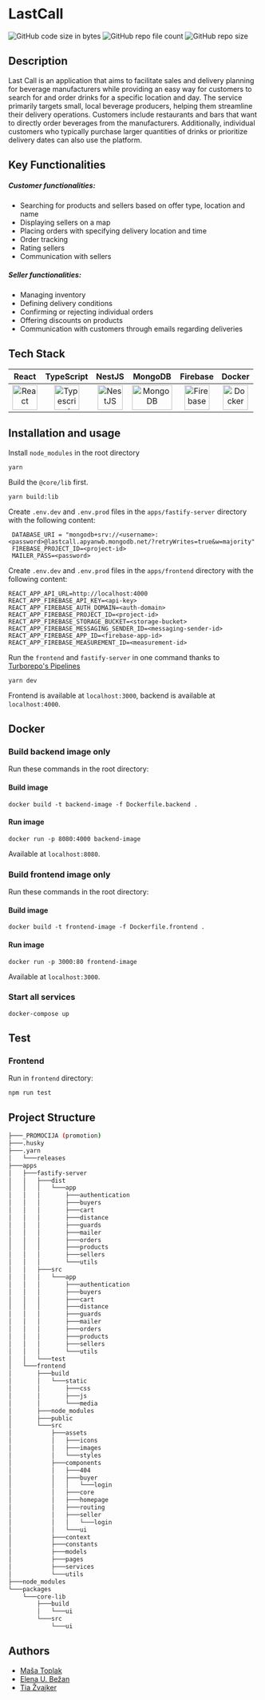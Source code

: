 # LastCall

![GitHub code size in bytes](https://img.shields.io/github/languages/code-size/mtoplak/LastCall) ![GitHub repo file count](https://img.shields.io/github/directory-file-count/mtoplak/LastCall) ![GitHub repo size](https://img.shields.io/github/repo-size/mtoplak/LastCall)

## Description

Last Call is an application that aims to facilitate sales and delivery planning for beverage manufacturers while providing an easy way for customers to search for and order drinks for a specific location and day. The service primarily targets small, local beverage producers, helping them streamline their delivery operations. Customers include restaurants and bars that want to directly order beverages from the manufacturers. Additionally, individual customers who typically purchase larger quantities of drinks or prioritize delivery dates can also use the platform.

## Key Functionalities

##### Customer functionalities:

- Searching for products and sellers based on offer type, location and name
- Displaying sellers on a map
- Placing orders with specifying delivery location and time
- Order tracking
- Rating sellers
- Communication with sellers

##### Seller functionalities:

- Managing inventory
- Defining delivery conditions
- Confirming or rejecting individual orders
- Offering discounts on products
- Communication with customers through emails regarding deliveries


## Tech Stack

<div style="width: 100%; text-align: center;">

| React | TypeScript | NestJS | MongoDB | Firebase | Docker |
| :---: | :--------: | :----: | :-----: | :------: | :----: |
| <a href="https://react.dev/" title="React"><img src="https://github.com/get-icon/geticon/raw/master/icons/react.svg" alt="React" width="50px" height="50px"></a> | <a href="https://www.typescriptlang.org/" title="Typescript"><img src="https://github.com/get-icon/geticon/raw/master/icons/typescript-icon.svg" alt="Typescript" width="50px" height="50px"></a> | <a href="https://nestjs.com/" title="NestJS"><img src="https://github.com/get-icon/geticon/raw/master/icons/nestjs.svg" alt="NestJS" width="50px" height="50px"></a> | <a href="https://www.mongodb.com/" title="MongoDB"><img src="https://github.com/get-icon/geticon/raw/master/icons/mongodb.svg" alt="MongoDB" width="80px" height="50px"></a> | <a href="https://www.firebase.com/" title="Firebase"><img src="https://github.com/get-icon/geticon/raw/master/icons/firebase.svg" alt="Firebase" width="50px" height="50px"></a> | <a href="https://www.docker.com/" title="Docker"><img src="https://github.com/get-icon/geticon/raw/master/icons/docker-icon.svg" alt="Docker" width="50px" height="50px"></a> |

</div>


## Installation and usage

Install `node_modules` in the root directory

```
yarn
```

Build the `@core/lib` first.

```
yarn build:lib
```

Create `.env.dev` and `.env.prod` files in the `apps/fastify-server` directory with the following content:

```env
 DATABASE_URI = "mongodb+srv://<username>:<password>@lastcall.apyanwb.mongodb.net/?retryWrites=true&w=majority"
 FIREBASE_PROJECT_ID=<project-id>
 MAILER_PASS=<password>
```

Create `.env.dev` and `.env.prod` files in the `apps/frontend` directory with the following content:

```env
REACT_APP_API_URL=http://localhost:4000
REACT_APP_FIREBASE_API_KEY=<api-key>
REACT_APP_FIREBASE_AUTH_DOMAIN=<auth-domain>
REACT_APP_FIREBASE_PROJECT_ID=<project-id>
REACT_APP_FIREBASE_STORAGE_BUCKET=<storage-bucket>
REACT_APP_FIREBASE_MESSAGING_SENDER_ID=<messaging-sender-id>
REACT_APP_FIREBASE_APP_ID=<firebase-app-id>
REACT_APP_FIREBASE_MEASUREMENT_ID=<measurement-id>
```

Run the `frontend` and `fastify-server` in one command thanks to [Turborepo's Pipelines](https://turborepo.org/docs/core-concepts/pipelines)

```
yarn dev
```

Frontend is available at `localhost:3000`, backend is available at `localhost:4000`.

## Docker

### Build backend image only

Run these commands in the root directory:

#### Build image

```
docker build -t backend-image -f Dockerfile.backend .
```

#### Run image

``` 
docker run -p 8080:4000 backend-image
```

Available at `localhost:8080`.


### Build frontend image only

Run these commands in the root directory:

#### Build image

```
docker build -t frontend-image -f Dockerfile.frontend .
```

#### Run image

```
docker run -p 3000:80 frontend-image
```

Available at `localhost:3000`.


### Start all services

```
docker-compose up
```

## Test

### Frontend

Run in `frontend` directory:

```
npm run test
```


## Project Structure

```bash
├───_PROMOCIJA (promotion)
├───.husky
├───.yarn
│   └───releases
├───apps
│   ├───fastify-server
│   │   ├───dist
│   │   │   └───app
│   │   │       ├───authentication
│   │   │       ├───buyers
│   │   │       ├───cart
│   │   │       ├───distance
│   │   │       ├───guards
│   │   │       ├───mailer
│   │   │       ├───orders
│   │   │       ├───products
│   │   │       ├───sellers
│   │   │       └───utils
│   │   ├───src
│   │   │   └───app
│   │   │       ├───authentication
│   │   │       ├───buyers
│   │   │       ├───cart
│   │   │       ├───distance
│   │   │       ├───guards
│   │   │       ├───mailer
│   │   │       ├───orders
│   │   │       ├───products
│   │   │       ├───sellers
│   │   │       └───utils
│   │   └───test
│   └───frontend
│       ├───build
│       │   └───static
│       │       ├───css
│       │       ├───js
│       │       └───media
│       ├───node_modules
│       ├───public
│       └───src
│           ├───assets
│           │   ├───icons
│           │   ├───images
│           │   └───styles
│           ├───components
│           │   ├───404
│           │   ├───buyer
│           │   │   └───login
│           │   ├───core
│           │   ├───homepage
│           │   ├───routing
│           │   ├───seller
│           │   │   └───login
│           │   └───ui
│           ├───context
│           ├───constants
│           ├───models
│           ├───pages
│           ├───services
│           └───utils
├───node_modules
└───packages
    └───core-lib
        ├───build
        │   └───ui
        └───src
            └───ui

```

## Authors

- [Maša Toplak](https://github.com/mtoplak)
- [Elena U. Bežan](https://github.com/ElenaBezan)
- [Tia Žvajker](https://github.com/tiazv)